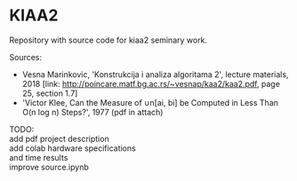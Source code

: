 # KIAA2
Repository with source code for kiaa2 seminary work.

Sources: 
* Vesna Marinkovic, 'Konstrukcija i analiza algoritama 2', lecture materials, 2018
  [link: http://poincare.matf.bg.ac.rs/~vesnap/kaa2/kaa2.pdf, page 25, section 1.7]
* 'Victor Klee, Can the Measure of ∪n[ai, bi] be Computed in Less Than O(n log n) Steps?', 1977 (pdf in attach)


TODO: <br>
add pdf project description<br>
add colab hardware specifications<br>
and time results<br>
improve source.ipynb<br>

